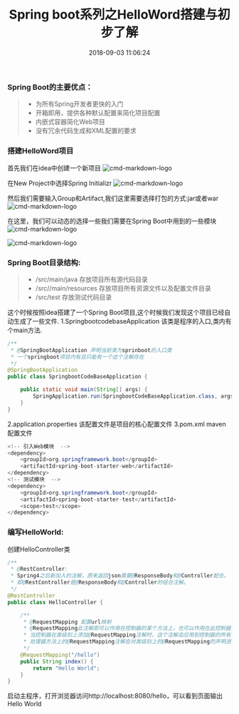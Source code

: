 ﻿---
title: Spring boot系列之HelloWord搭建与初步了解
date: 2018-09-03 11:06:24
tags: [Spring boot]
categories: [Spring boot]
---

### Spring Boot的主要优点：
> * 为所有Spring开发者更快的入门
> * 开箱即用，提供各种默认配置来简化项目配置
> * 内嵌式容器简化Web项目
> * 没有冗余代码生成和XML配置的要求

<!--more-->

### 搭建HelloWord项目
首先我们在idea中创建一个新项目
![cmd-markdown-logo](http://p8x1t721u.bkt.clouddn.com/Spring_boot_hello_word_01.png)

在New Project中选择Spring Initializr
![cmd-markdown-logo](http://p8x1t721u.bkt.clouddn.com/Spring_boot_hello_word_02.png)

然后我们需要输入Group和Artifact,我们这里需要选择打包的方式:jar或者war
![cmd-markdown-logo](http://p8x1t721u.bkt.clouddn.com/Spring_boot_hello_word_03.png)

在这里，我们可以动态的选择一些我们需要在Spring Boot中用到的一些模块
![cmd-markdown-logo](http://p8x1t721u.bkt.clouddn.com/Spring_boot_hello_word_04.png)

![cmd-markdown-logo](http://p8x1t721u.bkt.clouddn.com/Spring_boot_hello_word_05.png)

### Spring Boot目录结构:
> * /src/main/java  存放项目所有源代码目录
> * /src//main/resources  存放项目所有资源文件以及配置文件目录
> * /src/test  存放测试代码目录

这个时候按照idea搭建了一个Spring Boot项目,这个时候我们发现这个项目已经自动生成了一些文件.
1.SpringbootcodebaseApplication  该类是程序的入口,类内有个main方法.
```Java
/**
 * @SpringBootApplication 声明当前类为sprinboot的入口类
 * 一个springboot项目内有且只能有一个这个注解存在
 */
@SpringBootApplication
public class SpringbootCodeBaseApplication {

    public static void main(String[] args) {
        SpringApplication.run(SpringbootCodeBaseApplication.class, args);
    }
}
```
2.application.properties  该配置文件是项目的核心配置文件
3.pom.xml  maven配置文件
```Java
<!-- 引入Web模块  -->
<dependency>
    <groupId>org.springframework.boot</groupId>
    <artifactId>spring-boot-starter-web</artifactId>
</dependency>
<!-- 测试模块  -->
<dependency>
    <groupId>org.springframework.boot</groupId>
    <artifactId>spring-boot-starter-test</artifactId>
    <scope>test</scope>
</dependency>
```

### 编写HelloWorld:
创建HelloController类
```Java
/**
 * @RestController:
 * Spring4之后新加入的注解，原来返回json需要@ResponseBody和@Controller配合。
 * 即@RestController是@ResponseBody和@Controller的组合注解。
 */
@RestController
public class HelloController {

    /**
     * @RequestMapping 配置url映射
     * @RequestMapping此注解即可以作用在控制器的某个方法上，也可以作用在此控制器类上。
     * 当控制器在类级别上添加@RequestMapping注解时，这个注解会应用到控制器的所有处理器方法上。
     * 处理器方法上的@RequestMapping注解会对类级别上的@RequestMapping的声明进行补充。
     */
    @RequestMapping("/hello")
    public String index() {
        return "Hello World";
    }
}

```
启动主程序，打开浏览器访问http://localhost:8080/hello，可以看到页面输出Hello World